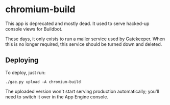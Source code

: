 # chromium-build

This app is deprecated and mostly dead. It used to serve hacked-up console views
for Buildbot.

These days, it only exists to run a mailer service used by Gatekeeper. When this
is no longer required, this service should be turned down and deleted.

## Deploying

To deploy, just run:

```shell
./gae.py upload -A chromium-build
```

The uploaded version won't start serving production automatically; you'll need
to switch it over in the App Engine console.
